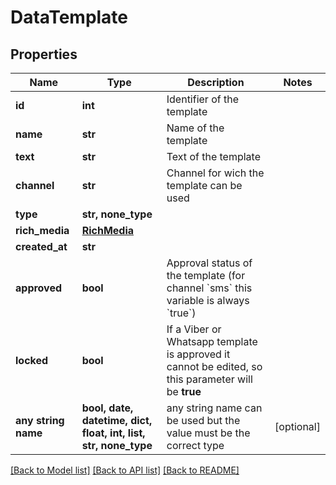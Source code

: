 # DataTemplate


## Properties
Name | Type | Description | Notes
------------ | ------------- | ------------- | -------------
**id** | **int** | Identifier of the template | 
**name** | **str** | Name of the template | 
**text** | **str** | Text of the template | 
**channel** | **str** | Channel for wich the template can be used | 
**type** | **str, none_type** |  | 
**rich_media** | [**RichMedia**](RichMedia.md) |  | 
**created_at** | **str** |  | 
**approved** | **bool** | Approval status of the template (for channel &#x60;sms&#x60; this variable is always &#x60;true&#x60;) | 
**locked** | **bool** | If a Viber or Whatsapp template is approved it cannot be edited, so this parameter will be **true** | 
**any string name** | **bool, date, datetime, dict, float, int, list, str, none_type** | any string name can be used but the value must be the correct type | [optional]

[[Back to Model list]](../../README.md#models) [[Back to API list]](../../README.md#available-methods) [[Back to README]](../../README.md)


